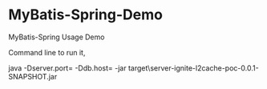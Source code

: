 # MyBatis-Spring-Demo
MyBatis-Spring Usage Demo

Command line to run it,

java -Dserver.port=<ur-port> -Ddb.host=<your-ip> -jar target\server-ignite-l2cache-poc-0.0.1-SNAPSHOT.jar
